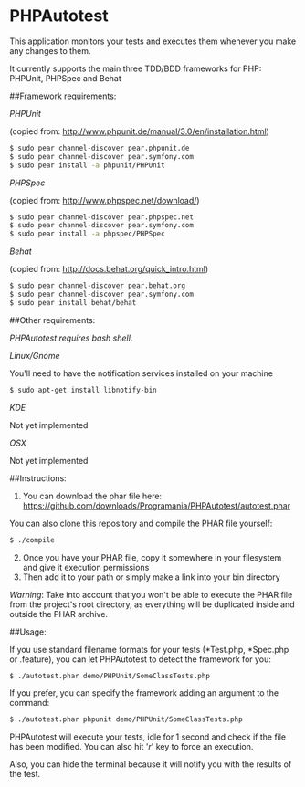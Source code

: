 # PHPAutotest

This application monitors your tests and executes them whenever you make any changes to them.

It currently supports the main three TDD/BDD frameworks for PHP: PHPUnit, PHPSpec and Behat

##Framework requirements:

*PHPUnit*

(copied from: http://www.phpunit.de/manual/3.0/en/installation.html)

```sh
$ sudo pear channel-discover pear.phpunit.de
$ sudo pear channel-discover pear.symfony.com
$ sudo pear install -a phpunit/PHPUnit
```

*PHPSpec*

(copied from: http://www.phpspec.net/download/)

```sh
$ sudo pear channel-discover pear.phpspec.net
$ sudo pear channel-discover pear.symfony.com
$ sudo pear install -a phpspec/PHPSpec
```

*Behat*

(copied from: http://docs.behat.org/quick_intro.html)

```sh
$ sudo pear channel-discover pear.behat.org
$ sudo pear channel-discover pear.symfony.com
$ sudo pear install behat/behat
```

##Other requirements:

*PHPAutotest requires bash shell*.

*Linux/Gnome*

You'll need to have the notification services installed on your machine

```sh
$ sudo apt-get install libnotify-bin
```

*KDE*

Not yet implemented

*OSX*

Not yet implemented

##Instructions:

1. You can download the phar file here: https://github.com/downloads/Programania/PHPAutotest/autotest.phar

You can also clone this repository and compile the PHAR file yourself:

```sh
$ ./compile
```

2. Once you have your PHAR file, copy it somewhere in your filesystem and give it execution permissions
3. Then add it to your path or simply make a link into your bin directory

*Warning*: Take into account that you won't be able to execute the PHAR file from the project's root directory, as everything will be duplicated inside and outside the PHAR archive.

##Usage:

If you use standard filename formats for your tests (*Test.php, *Spec.php or .feature), you can let PHPAutotest to detect the framework for you:

```sh
$ ./autotest.phar demo/PHPUnit/SomeClassTests.php
```

If you prefer, you can specify the framework adding an argument to the command:

```sh
$ ./autotest.phar phpunit demo/PHPUnit/SomeClassTests.php
```

PHPAutotest will execute your tests, idle for 1 second and check if the file has been modified. You can also hit '*r*' key to force an execution.

Also, you can hide the terminal because it will notify you with the results of the test.
